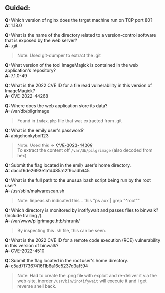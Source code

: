 ## Guided:
**Q:** Which version of nginx does the target machine run on TCP port 80?<br>
**A:** 1.18.0

**Q:** What is the name of the directory related to a version-control software that is exposed by the web server?<br>
**A:** .git<br>
> Note: Used git-dumper to extract the .git 

**Q:**  What version of the tool ImageMagick is contained in the web application's repository?<br>
**A:** 7.1.0-49

**Q:** What is the 2022 CVE ID for a file read vulnerability in this version of ImageMagick?<br>
**A:** CVE-2022-44268

**Q:** Where does the web application store its data?<br>
**A:** /var/db/pilgrimage<br>
> Found in `index.php` file that was extracted from .git

**Q:** What is the emily user's password?<br>
**A:** abigchonkyboi123<br>
> Note: Used this -> [CVE-2022-44268](https://github.com/entr0pie/CVE-2022-44268)<br>
> To extract the content off `/var/db/pilgrimage` (also decoded from hex)

**Q:** Submit the flag located in the emily user's home directory.<br>
**A:** daccf6de2693e1a1d485a12f9cadb645

**Q:** What is the full path to the unusual bash script being run by the root user?<br>
**A:** /usr/sbin/malwarescan.sh<br>
> Note: linpeas.sh indicated this + this "ps aux | grep "^root""

**Q:** Which directory is monitored by inotifywait and passes files to binwalk? (Include trailing /).<br>
**A:** /var/www/pilgrimage.htb/shrunk/<br>
> By inspecting this .sh file, this can be seen.

**Q:** What is the 2022 CVE ID for a remote code execution (RCE) vulnerability in this version of binwalk?<br>
**A:** CVE-2022-4510

**Q:** Submit the flag located in the root user's home directory.<br>
**A:** c5ad7f7367416f1b6a16c5237d3af594<br>
> Note: Had to create the .png file with exploit and re-deliver it via the web-site, inorder `/usr/bin/inotifywait` will execute it and i get reverse shell back.
